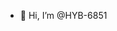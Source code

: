 - 👋 Hi, I’m @HYB-6851

<!---
HYB-6851/HYB-6851 is a ✨ special ✨ repository because its `README.md` (this file) appears on your GitHub profile.
You can click the Preview link to take a look at your changes.
--->
